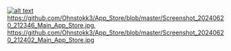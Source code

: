 [![alt text](https://github.com/[Ohnstokk3]/[App_Store]/blob/[master]/Screenshot_20240620_211435_Main_App_Store.jpg?raw=true)](https://github.com/Ohnstokk3/App_Store/blob/master/Screenshot_20240620_211435_Main_App_Store.jpg)
https://github.com/Ohnstokk3/App_Store/blob/master/Screenshot_20240620_212346_Main_App_Store.jpg,
https://github.com/Ohnstokk3/App_Store/blob/master/Screenshot_20240620_212402_Main_App_Store.jpg
